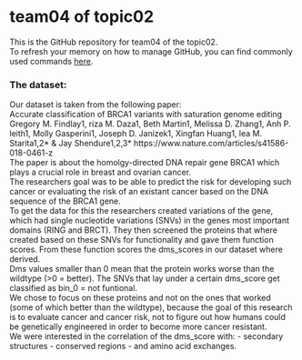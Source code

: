 # team04 of topic02 
 This is the GitHub repository for team04 of the topic02.  
 To refresh your memory on how to manage GitHub, you can find commonly used commands [here](https://github.com/joshnh/Git-Commands). 

### The dataset:
<p>Our dataset is taken from the following paper: <br>
Accurate classification of BRCA1 variants with saturation genome editing
Gregory M. Findlay1, riza M. Daza1, Beth Martin1, Melissa D. Zhang1, Anh P. leith1, Molly Gasperini1, Joseph D. Janizek1, Xingfan Huang1, lea M. Starita1,2* & Jay Shendure1,2,3*
https://www.nature.com/articles/s41586-018-0461-z <br>
The paper is about the homolgy-directed DNA repair gene BRCA1 which plays a crucial role in breast and ovarian cancer. <br>
The researchers goal was to be able to predict the risk for developing such cancer or evaluating the risk of an existant cancer based on the DNA sequence of the BRCA1 gene. <br>
To get the data for this the researchers created variations of the gene, which had single nucleotide variations (SNVs) in the genes most important domains (RING and BRCT). They then screened the proteins that where created based on these SNVs for functionality and gave them function scores. From these function scores the dms_scores in our dataset where derived. <br>
Dms values smaller than 0 mean that the protein works worse than the wildtype (>0 = better). 
The SNVs that lay under a certain dms_score get classified as bin_0 = not funtional. <br>
We chose to focus on these proteins and not on the ones that worked (some of which better than the wildtype), because the goal of this research is to evaluate cancer and cancer risk, not to figure out how humans could be genetically engineered in order to become more cancer resistant. <br>
We were interested in the correlation of the dms_score with:
- secondary structures 
- conserved regions
- and amino acid exchanges.</p>
